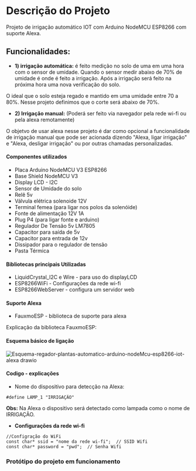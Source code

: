 # Descrição do Projeto

Projeto de irrigação automático IOT com Arduino NodeMCU ESP8266 com suporte Alexa.

## Funcionalidades:

+ **1) irrigação automática:** é feito medição no solo de uma em uma hora com o sensor de umidade. Quando o sensor medir abaixo de 70% de umidade é onde é feito a irrigação. Após a irrigação será feito na próxima hora uma nova verificação do solo.

O ideal que o solo esteja regado e mantido em uma umidade entre 70 a 80%. Nesse projeto definimos que o corte será abaixo de 70%.

+ **2) Irrigação manual:** (Poderá ser feito via navegador pela rede wi-fi ou pela alexa remotamente)

O objetvo de usar alexa nesse projeto é dar como opcional a funcionalidade de irrigação manual que pode ser acionada dizendo "Alexa, ligar irrigação" e "Alexa, desligar irrigação" ou por outras chamadas personalizadas.


#### Componentes utilizados

+ Placa Arduino NodeMCU V3 ESP8266
+ Base Shield NodeMCU V3
+ Display LCD - I2C
+ Sensor de Umidade do solo
+ Relê 5v
+ Válvula elétrica solenoide 12V
+ Terminal femea (para ligar nos polos da solenóide)
+ Fonte de alimentação 12V 1A
+ Plug P4 (para ligar fonte e arduino)
+ Regulador De Tensão 5v LM7805
+ Capacitor para saída de 5v
+ Capacitor para entrada de 12v
+ Dissipador para o regulador de tensão
+ Pasta Térmica

#### Bibliotecas principais Utilizadas

+ LiquidCrystal_I2C e Wire - para uso do displayLCD
+ ESP8266WiFi - Configurações da rede wi-fi
+ ESP8266WebServer - configura um servidor web

#### Suporte Alexa

+ FauxmoESP - biblioteca de suporte para alexa

Explicação da biblioteca FauxmoESP: 

#### Esquema básico de ligação

![Esquema-regador-plantas-automatico-arduino-nodeMcu-esp8266-iot-alexa drawio](https://user-images.githubusercontent.com/42357180/157962078-32cefca9-b91f-4a1e-9d09-8f1fb5d1eeff.png)


#### Codigo - explicações

+ Nome do dispositivo para detecção na Alexa:

```
#define LAMP_1 "IRRIGAÇÃO"
```

**Obs:** Na Alexa o dispositivo será detectado como lampada como o nome de IRRIGAÇÃO.

+ **Configurações da rede wi-fi**

```
//Configração do WiFi
const char* ssid = "nome da rede wi-fi";  // SSID Wifi
const char* password = "pwd";  // Senha Wifi
```


### Protótipo do projeto em funcionamento




